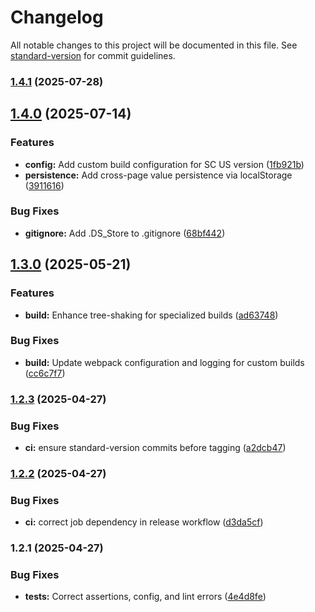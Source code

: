 # Changelog

All notable changes to this project will be documented in this file. See [standard-version](https://github.com/conventional-changelog/standard-version) for commit guidelines.

### [1.4.1](https://github.com/neotyk/unified-param-handler/compare/v1.4.0...v1.4.1) (2025-07-28)

## [1.4.0](https://github.com/neotyk/unified-param-handler/compare/v1.3.0...v1.4.0) (2025-07-14)


### Features

* **config:** Add custom build configuration for SC US version ([1fb921b](https://github.com/neotyk/unified-param-handler/commit/1fb921b3c86ac81dc08ec95675c68f8a2b1b8b45))
* **persistence:** Add cross-page value persistence via localStorage ([3911616](https://github.com/neotyk/unified-param-handler/commit/3911616a30e26a5197fdd7ea17fe424f929fbb03))


### Bug Fixes

* **gitignore:** Add .DS_Store to .gitignore ([68bf442](https://github.com/neotyk/unified-param-handler/commit/68bf4422927e3fd8dd0cf6421142b47692b56d87))

## [1.3.0](https://github.com/neotyk/unified-param-handler/compare/v1.2.3...v1.3.0) (2025-05-21)


### Features

* **build:** Enhance tree-shaking for specialized builds ([ad63748](https://github.com/neotyk/unified-param-handler/commit/ad63748b8cce546f33bf9820f7ef2ee6d7e57d1a))


### Bug Fixes

* **build:** Update webpack configuration and logging for custom builds ([cc6c7f7](https://github.com/neotyk/unified-param-handler/commit/cc6c7f73b73cb5d94376b37425f37b86e490e755))

### [1.2.3](https://github.com/neotyk/unified-param-handler/compare/v1.2.2...v1.2.3) (2025-04-27)


### Bug Fixes

* **ci:** ensure standard-version commits before tagging ([a2dcb47](https://github.com/neotyk/unified-param-handler/commit/a2dcb47c924373c562a999d2e7722ce1cf4e262b))

### [1.2.2](https://github.com/neotyk/unified-param-handler/compare/v1.2.1...v1.2.2) (2025-04-27)


### Bug Fixes

* **ci:** correct job dependency in release workflow ([d3da5cf](https://github.com/neotyk/unified-param-handler/commit/d3da5cfa9bece0ca821ce608cd3e2cf254fc7d20))

### 1.2.1 (2025-04-27)


### Bug Fixes

* **tests:** Correct assertions, config, and lint errors ([4e4d8fe](https://github.com/neotyk/unified-param-handler/commit/4e4d8fe90cf9b6e4b0223d2636722ccd4adeb784))
